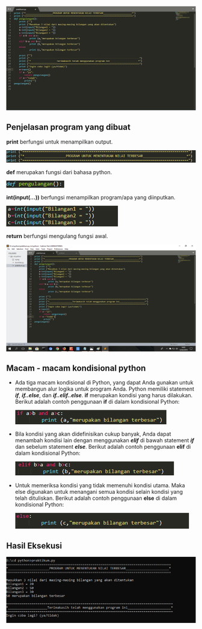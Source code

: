 ![alt text](a.png)

## Penjelasan program yang dibuat ##

**print** berfungsi untuk menampilkan output.

![alt text](a1.png)

**def** merupakan fungsi dari bahasa python.

![alt text](a2.png)

**int(input(...))** berfungsi menampilkan program/apa yang diinputkan.

![alt text](a3.png)

**return** berfungsi mengulang fungsi awal.

![alt text](a4.png)

## Macam - macam kondisional python ##




- Ada tiga macam kondisional di Python, yang dapat Anda gunakan untuk membangun alur logika untuk program Anda.
Python memiliki statement _**if**_, _**if..else**_, dan _**if..elif..else**_.
**if** merupakan kondisi yang harus dilakukan.
Berikut adalah contoh penggunaan **if** di dalam kondisional Python:

	![GitHub Logo](b.png)

- Bila kondisi yang akan didefinisikan cukup banyak, Anda dapat menambah kondisi lain dengan menggunakan _**elif**_ di bawah statement _**if**_ dan sebelum statement _**else**_.
Berikut adalah contoh penggunaan **elif** di dalam kondisional Python:

	![GitHub Logo](c.png)

- Untuk memeriksa kondisi yang tidak memenuhi kondisi utama. 
Maka else digunakan untuk menangani semua kondisi selain kondisi yang telah dituliskan. 
Berikut adalah contoh penggunaan **else** di dalam kondisional Python:

	![GitHub Logo](d.png)

## Hasil Eksekusi ##

![GitHub Logo](e.png)	